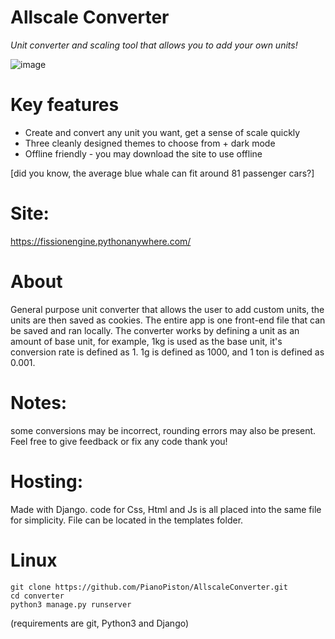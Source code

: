 # Allscale Converter

*Unit converter and scaling tool that allows you to add your own units!*

![image](https://github.com/user-attachments/assets/88bf8112-2fff-44e5-bf59-162e99680cfd)


# Key features

- Create and convert any unit you want, get a sense of scale quickly
- Three cleanly designed themes to choose from + dark mode
- Offline friendly - you may download the site to use offline

[did you know, the average blue whale can fit around 81 passenger cars?] 
# Site:
https://fissionengine.pythonanywhere.com/

# About

General purpose unit converter that allows the user to add custom units, the units are then saved as cookies. The entire app is one front-end file that can be saved and ran locally.
The converter works by defining a unit as an amount of base unit, for example, 1kg is used as the base unit, it's conversion rate is defined as 1. 1g is defined as 1000, and 1 ton is defined as 0.001.

# Notes: 
some conversions may be incorrect, rounding errors may also be present. Feel free to give feedback or fix any code thank you!

# Hosting:
Made with Django. code for Css, Html and Js is all placed into the same file for simplicity. File can be located in the templates folder.

# Linux
```
git clone https://github.com/PianoPiston/AllscaleConverter.git
cd converter
python3 manage.py runserver
```
(requirements are git, Python3 and Django)
